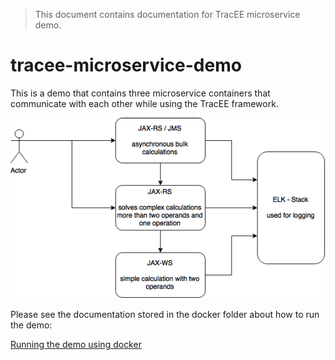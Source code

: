 > This document contains documentation for TracEE microservice demo. 

# tracee-microservice-demo

This is a demo that contains three microservice containers that communicate with each other while using the TracEE framework.

![overview](docker/docker.png?raw=true)

Please see the documentation stored in the docker folder about how to run the demo:

[Running the demo using docker](docker)




